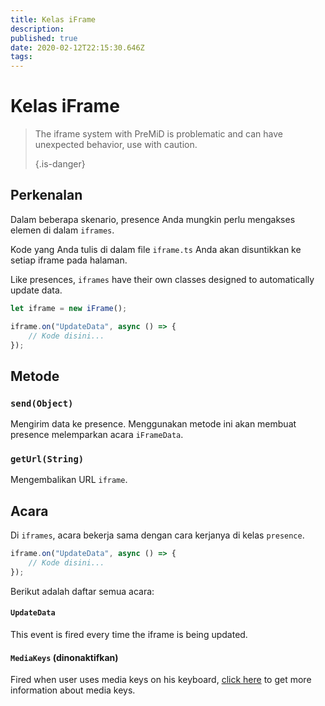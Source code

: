 ```yaml
---
title: Kelas iFrame
description:
published: true
date: 2020-02-12T22:15:30.646Z
tags:
---
```


# Kelas iFrame
> The iframe system with PreMiD is problematic and can have unexpected behavior, use with caution. 
> 
> {.is-danger}

## Perkenalan

Dalam beberapa skenario, presence Anda mungkin perlu mengakses elemen di dalam `iframes`.

Kode yang Anda tulis di dalam file `iframe.ts` Anda akan disuntikkan ke setiap iframe pada halaman.

Like presences, `iframes` have their own classes designed to automatically update data.

```typescript
let iframe = new iFrame();

iframe.on("UpdateData", async () => {
    // Kode disini...
});
```

## Metode

### `send(Object)`
Mengirim data ke presence. Menggunakan metode ini akan membuat presence melemparkan acara `iFrameData`.

### `getUrl(String)`
Mengembalikan URL `iframe`.

## Acara
Di `iframes`, acara bekerja sama dengan cara kerjanya di kelas `presence`.

```typescript
iframe.on("UpdateData", async () => {
    // Kode disini...
});
```

Berikut adalah daftar semua acara:

#### `UpdateData`

This event is fired every time the iframe is being updated.

#### `MediaKeys` (dinonaktifkan)

Fired when user uses media keys on his keyboard, [click here](/dev/presence/class#mediakeys) to get more information about media keys.